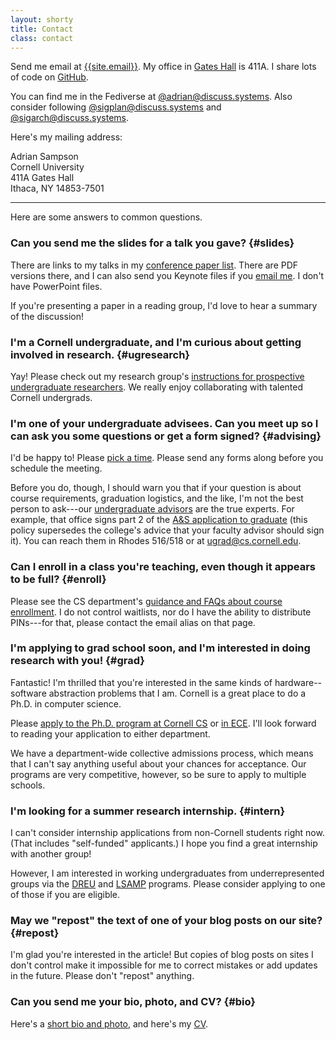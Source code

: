```yaml
---
layout: shorty
title: Contact
class: contact
---
```

Send me email at [{{site.email}}][email].
My office in [Gates Hall][gates] is 411A.
I share lots of code on [GitHub][gh].

You can find me in the Fediverse at [@adrian@discuss.systems][mastodon].
Also consider following [@sigplan@discuss.systems][@sigplan] and [@sigarch@discuss.systems][@sigarch].

[gh]: https://github.com/sampsyo
[email]: mailto:{{site.email}}
[gates]: https://blogs.cornell.edu/gateshall/
[mastodon]: https://discuss.systems/@adrian
[@sigarch]: https://discuss.systems/@sigarch
[@sigplan]: https://discuss.systems/@sigplan

Here's my mailing address:

Adrian Sampson  
Cornell University  
411A Gates Hall  
Ithaca, NY 14853-7501

---

Here are some answers to common questions.


### Can you send me the slides for a talk you gave?  {#slides}

There are links to my talks in my [conference paper list][confpapers]. There are PDF versions there, and I can also send you Keynote files if you [email me][email]. I don't have PowerPoint files.

If you're presenting a paper in a reading group, I'd love to hear a summary of the discussion!


### I'm a Cornell undergraduate, and I'm curious about getting involved in research.  {#ugresearch}

Yay! Please check out my research group's [instructions for prospective undergraduate researchers][capra-ugr]. We really enjoy collaborating with talented Cornell undergrads.


### I'm one of your undergraduate advisees. Can you meet up so I can ask you some questions or get a form signed?  {#advising}

I'd be happy to! Please [pick a time][advmtg].
Please send any forms along before you schedule the meeting.

Before you do, though, I should warn you that if your question is about course requirements, graduation logistics, and the like, I'm not the best person to ask---our [undergraduate advisors][ugrad] are the true experts. For example, that office signs part 2 of the [A&S application to graduate][graduation] (this policy supersedes the college's advice that your faculty advisor should sign it). You can reach them in Rhodes 516/518 or at [ugrad@cs.cornell.edu](mailto:ugrad@cs.cornell.edu).

[advmtg]: https://cal.com/samps/advising
[ugrad]: https://www.cs.cornell.edu/undergrad/ustaff/contact-academic-advisor
[graduation]: https://www.cs.cornell.edu/undergrad/csmajor/graduationreqs


### Can I enroll in a class you're teaching, even though it appears to be full?  {#enroll}

Please see the CS department's [guidance and FAQs about course enrollment][csenroll].
I do not control waitlists, nor do I have the ability to distribute PINs---for that, please contact the email alias on that page.

[csenroll]: https://www.cs.cornell.edu/courseinfo/enrollment


### I'm applying to grad school soon, and I'm interested in doing research with you!  {#grad}

Fantastic! I'm thrilled that you're interested in the same kinds of hardware--software abstraction problems that I am. Cornell is a great place to do a Ph.D. in computer science.

Please [apply to the Ph.D. program at Cornell CS][csapply] or [in ECE][eceapply]. I'll look forward to reading your application to either department.

We have a department-wide collective admissions process, which means that I can't say anything useful about your chances for acceptance.
Our programs are very competitive, however, so be sure to apply to multiple schools.


### I'm looking for a summer research internship.  {#intern}

I can't consider internship applications from non-Cornell students right now. (That includes "self-funded" applicants.) I hope you find a great internship with another group!

However, I am interested in working undergraduates from underrepresented groups via the [DREU][] and [LSAMP][] programs. Please consider applying to one of those if you are eligible.


### May we "repost" the text of one of your blog posts on our site?  {#repost}

I'm glad you're interested in the article! But copies of blog posts on sites I don't control make it impossible for me to correct mistakes or add updates in the future. Please don't "repost" anything.


### Can you send me your bio, photo, and CV?  {#bio}

Here's a [short bio and photo][bio], and here's my [CV][].

[csapply]: https://www.cs.cornell.edu/phd/admissions#application
[eceapply]: http://www.ece.cornell.edu/ece/academics/graduate/phd/admission.cfm
[confpapers]: {{site.base}}/research.html#conference-papers
[dreu]: https://cra.org/cra-w/dreu/
[lsamp]: https://sites.coecis.cornell.edu/lsampreu/
[capra-ugr]: https://capra.cs.cornell.edu/ugresearch.html
[bio]: bio.html
[cv]: cv
